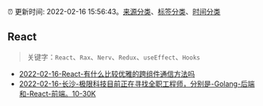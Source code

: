 :alarm_clock: 更新时间: 2022-02-16 15:56:43。[来源分类](../README.md)、[标签分类](../TAGS.md)、[时间分类](../TIMELINE.md)

## React


> 关键字：`React`、`Rax`、`Nerv`、`Redux`、`useEffect`、`Hooks`



- [2022-02-16-React-有什么比较优雅的跨组件通信方法吗](https://www.v2ex.com/t/834353) 
- [2022-02-16-长沙-极限科技目前正在寻找全职工程师，分别是-Golang-后端和-React-前端。10-30K](https://www.v2ex.com/t/834332) 